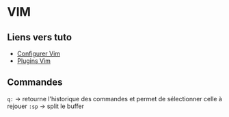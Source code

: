 # VIM

## Liens vers tuto

- [Configurer Vim](http://artisan.karma-lab.net/configurer-vim)
- [Plugins Vim](http://artisan.karma-lab.net/vim-plugins-indispensables)

## Commandes

`q:` -> retourne l'historique des commandes et permet de sélectionner celle à rejouer
`:sp` -> split le buffer 
